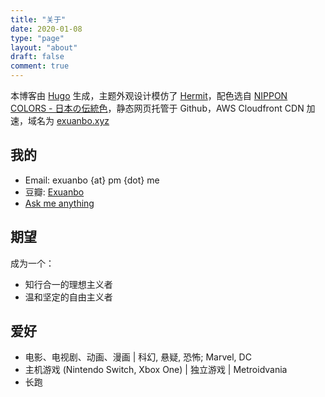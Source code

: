```yaml
---
title: "关于"
date: 2020-01-08
type: "page"
layout: "about"
draft: false
comment: true
---
```


本博客由 [Hugo](https://gohugo.io/) 生成，主题外观设计模仿了 [Hermit](https://hugo-theme-hermit.netlify.com/posts/)，配色选自 [NIPPON COLORS - 日本の伝統色](https://nipponcolors.com/)，静态网页托管于 Github，AWS Cloudfront CDN 加速，域名为 [exuanbo.xyz](https://exuanbo.xyz)

## 我的

- Email: exuanbo {at} pm {dot} me
- 豆瓣: [Exuanbo](https://www.douban.com/people/121508967/)
- [Ask me anything](https://peing.net/zh-CN/exuanbo?event=0)

## 期望

成为一个：

- 知行合一的理想主义者
- 温和坚定的自由主义者

## 爱好

- 电影、电视剧、动画、漫画 | 科幻, 悬疑, 恐怖; Marvel, DC
- 主机游戏 (Nintendo Switch, Xbox One) | 独立游戏 | Metroidvania
- 长跑
